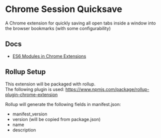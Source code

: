 # Chrome Session Quicksave

A Chrome extension for quickly saving all open tabs inside a window into the browser bookmarks (with some configurability)

## Docs

- [ES6 Modules in Chrome Extensions](https://medium.com/front-end-weekly/es6-modules-in-chrome-extensions-an-introduction-313b3fce955b)

## Rollup Setup

This extension will be packaged with rollup.  
The following plugin is used: <https://www.npmjs.com/package/rollup-plugin-chrome-extension>

Rollup will generate the following fields in manifest.json:

- manifest_version
- version (will be copied from package.json)
- name
- description
